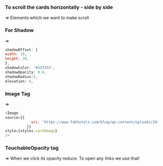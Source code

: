### To scroll the cards horizontally - side by side

=> <ScrollView horizontal={true} showsHorizontalScrollIndicator={false}> Elements which we want to make scroll</ScrollView>

### For Shadow

=>

```javaScript
shadowOffset: {
width: 10,
height: 10,
},
shadowColor: '#333333',
shadowOpacity: 0.8,
shadowRadius:5,
elevation: 6,
```

### Image Tag

=>

```javaScript
<Image
source={{
            uri: 'https://www.fabhotels.com/blog/wp-content/uploads/2019/03/city-palace.jpg',
          }}
style={styles.cardImage}
/>

```

### TouchableOpacity tag

=> When we click its opacity reduce. To open any links we use that!
